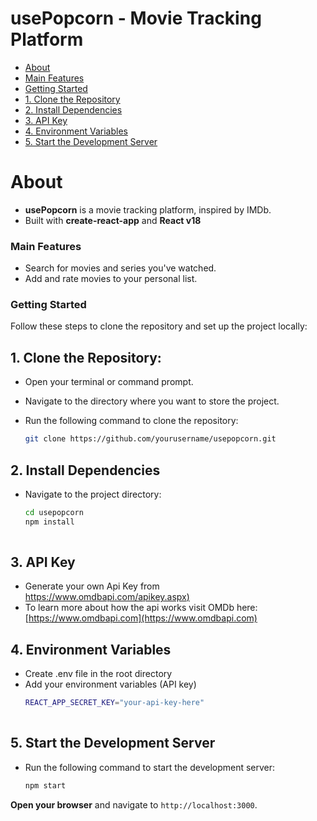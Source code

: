 # usePopcorn - Movie Tracking Platform

- [About](#about)
- [Main Features](#main-features)
- [Getting Started](#getting-started)
- [1. Clone the Repository](#1-clone-the-repository)
- [2. Install Dependencies](#2-install-dependencies)
- [3. API Key](#3-api-key)
- [4. Environment Variables](#4-environment-variables)
- [5. Start the Development Server](#5-start-the-development-server)

# About

- **usePopcorn** is a movie tracking platform, inspired by IMDb.
- Built with **create-react-app** and **React v18**

### Main Features

* Search for movies and series you've watched.
* Add and rate movies to your personal list.

### Getting Started

Follow these steps to clone the repository and set up the project locally:

## 1. Clone the Repository:

* Open your terminal or command prompt.
* Navigate to the directory where you want to store the project.
* Run the following command to clone the repository:

  ```bash
  git clone https://github.com/yourusername/usepopcorn.git

## 2. Install Dependencies
* Navigate to the project directory:
  ```bash
  cd usepopcorn
  npm install
    
## 3. API Key
* Generate your own Api Key from [https://www.omdbapi.com/apikey.aspx)](https://www.omdbapi.com/apikey.aspx)
* To learn more about how the api works visit OMDb here: [https://www.omdbapi.com](https://www.omdbapi.com)
  
## 4. Environment Variables
* Create .env file in the root directory
* Add your environment variables (API key)
  ```bash
  REACT_APP_SECRET_KEY="your-api-key-here"
    
## 5. Start the Development Server
* Run the following command to start the development server:
  ```bash
  npm start
 **Open your browser** and navigate to `http://localhost:3000`.
